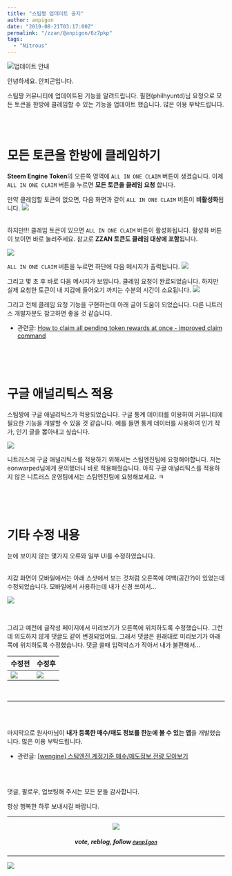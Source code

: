 ```yaml
---
title: "스팀짱 업데이트 공지"
author: anpigon
date: "2019-08-21T03:17:00Z"
permalink: "/zzan/@anpigon/6z7pkp"
tags:
  - "Nitrous"
---
```

![업데이트 안내](https://files.steempeak.com/file/steempeak/anpigon/3aBL7xov-E1848BE185A5E186B8E18483E185A6E1848BE185B5E18490E185B320E1848BE185A1E186ABE18482E185A2.png)

안녕하세요. 안피곤입니다.

스팀짱 커뮤니티에 업데이트된 기능을 알려드립니다. 필현(philhyuntd)님 요청으로 모든 토큰을 한방에 클레임할 수 있는 기능을 업데이트 했습니다. 많은 이용 부탁드립니다.

<br>
<br>


# 모든 토큰을 한방에 클레임하기

**Steem Engine Token**의 오른쪽 영역에 `ALL IN ONE CLAIM` 버튼이 생겼습니다.  이제 `ALL IN ONE CLAIM` 버튼을 누르면 **모든 토큰을 클레임 요청** 합니다.

만약 클레임할 토큰이 없으면, 다음 화면과 같이 `ALL IN ONE CLAIM` 버튼이 **비활성화**됩니다.
![](https://files.steempeak.com/file/steempeak/anpigon/h9vBeZ1K-E18489E185B3E1848FE185B3E18485E185B5E186ABE18489E185A3E186BA202019-08-2120E1848BE185A9E1848CE185A5E186AB2011.01.54.png)

<br>하지만!!! 클레임 토큰이 있으면 `ALL IN ONE CLAIM` 버튼이 활성화됩니다. 활성화 버튼이 보이면 바로 눌러주세요. 참고로 **ZZAN 토큰도  클레임 대상에 포함**됩니다.

![](https://files.steempeak.com/file/steempeak/anpigon/CyphfNCx-E18489E185B3E1848FE185B3E18485E185B5E186ABE18489E185A3E186BA202019-08-2120E1848BE185A9E1848CE185A5E186AB2011.14.56.png)

`ALL IN ONE CLAIM` 버튼을 누르면 하단에 다음 메시지가 출력됩니다.
![](https://files.steempeak.com/file/steempeak/anpigon/Vkfx2G4M-E18489E185B3E1848FE185B3E18485E185B5E186ABE18489E185A3E186BA202019-08-2120E1848BE185A9E1848CE185A5E186AB2011.15.00.png)

그리고 몇 초 후 바로 다음 메시지가 보입니다. 클레임 요청이 완료되었습니다. 하지만 실제 요청한 토큰이 내 지갑에 들어오기 까지는 수분의 시간이 소요됩니다.
![](https://files.steempeak.com/file/steempeak/anpigon/DalKuQJ6-E18489E185B3E1848FE185B3E18485E185B5E186ABE18489E185A3E186BA202019-08-2120E1848BE185A9E1848CE185A5E186AB2011.15.06.png)

그리고 전체 클레임 요청 기능을 구현하는데 아래 글이 도움이 되었습니다. 다른 니트러스 개발자분도 참고하면 좋을 것 같습니다.
* 관련글: [How to claim all pending token rewards at once - improved claim command](https://steemit.com/scot/@holger80/how-to-claim-all-pending-token-rewards-at-once-improved-claim-command)

<br>
<br>
<br>

# 구글 애널리틱스 적용

스팀짱에 구글 애널리틱스가 적용되었습니다. 구글 통계 데이터를 이용하여 커뮤니티에 필요한 기능을 개발할 수 있을 것 같습니다. 예를 들면 통계 데이터를 사용하여 인기 작가, 인기 글을 뽑아내고 싶습니다. 

![](https://files.steempeak.com/file/steempeak/anpigon/uNgtcqvO-E18489E185B3E1848FE185B3E18485E185B5E186ABE18489E185A3E186BA202019-08-2120E1848BE185A9E1848CE185A5E186AB2011.36.14.png)

니트러스에 구글 애널리틱스를 적용하기 위해서는 스팀엔진팀에  요청해야합니다. 저는 eonwarped님에게 문의했더니 바로 적용해줬습니다. 아직 구글 애널리틱스를 적용하지 않은 니트러스 운영팀에서는 스팀엔진팀에 요청해보세요. ㅋ


<br>
<br>
<br>

# 기타  수정 내용

눈에 보이지 않는 몇가지 오류와  일부 UI를 수정하였습니다.

 <br>지갑 화면이 모바일에서는 아래 스샷에서 보는 것처럼 오른쪽에 여백(공간?)이 있었는데 수정되었습니다. 모바일에서 사용하는데 내가 신경 쓰여서...

![](https://files.steempeak.com/file/steempeak/anpigon/cGfqIDW6-E18489E185B3E1848FE185B3E18485E185B5E186ABE18489E185A3E186BA202019-08-2120E1848BE185A9E1848CE185A5E186AB2011.47.00.png)

<br>

그리고 예전에 글작성 페이지에서 미리보기가 오른쪽에 위치하도록 수정했습니다. 그런데 의도하지 않게 댓글도 같이 변경되었어요. 그래서 댓글은 원래대로 미리보기가 아래쪽에 위치하도록 수정했습니다. 댓글 쓸때 입력박스가 작아서 내가 불편해서...

|수정전|수정후|
|-|-|
|![](https://files.steempeak.com/file/steempeak/anpigon/hsLcngp9-E18489E185B3E1848FE185B3E18485E185B5E186ABE18489E185A3E186BA202019-08-2120E1848BE185A9E1848CE185A5E186AB2011.33.36.png)|![](https://files.steempeak.com/file/steempeak/anpigon/EiZkdw5u-E18489E185B3E1848FE185B3E18485E185B5E186ABE18489E185A3E186BA202019-08-2120E1848BE185A9E1848CE185A5E186AB2011.51.46.png)|

<br>

***

<br>
<br>

마지막으로 원사마님이 **내가 등록한 매수/매도 정보를 한눈에 볼 수 있는 앱**을 개발했습니다. 많은 이용 부탁드립니다.

* 관련글: [\[wengine\] 스팀엔진 계정기준 매수/매도정보 전량 모아보기](https://www.steemzzang.com/zzan/@wonsama/56pir-wengine)


<br>
<br>

댓글, 팔로우, 업보팅해 주시는 모든 분들 감사합니다.

항상 행복한 하루 보내시길 바랍니다.

***

<center><img src='https://steemitimages.com/400x0/https://cdn.steemitimages.com/DQmQmWhMN6zNrLmKJRKhvSScEgWZmpb8zCeE2Gray1krbv6/BC054B6E-6F73-46D0-88E4-C88EB8167037.jpeg'><h5>vote, reblog, follow <code><a href='https://steemit.com/@anpigon'>@anpigon</a></code></h5></center>

***

![](https://steemitimages.com/640x0/https://cdn.steemitimages.com/DQmZQ23ei2dyBhaxFXs8XBKiUdfFv3LcuXUa9mv2sHDeDf2/image.png)
